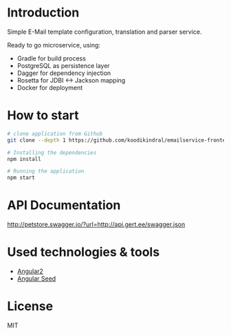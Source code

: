 # Introduction

Simple E-Mail template configuration, translation and parser service. 

Ready to go microservice, using:
- Gradle for build process
- PostgreSQL as persistence layer
- Dagger for dependency injection
- Rosetta for JDBI <-> Jackson mapping
- Docker for deployment

# How to start

```bash
# clone application from Github
git clone --depth 1 https://github.com/koodikindral/emailservice-frontend.git

# Installing the dependencies
npm install

# Running the application
npm start
```
# API Documentation

http://petstore.swagger.io/?url=http://api.gert.ee/swagger.json

# Used technologies & tools

- [Angular2](https://github.com/angular/angular/)
- [Angular Seed](https://github.com/mgechev/angular-seed/)

# License

MIT